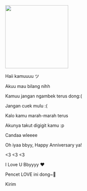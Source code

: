 <html>
<meta charset='UTF-8'/><meta content='width=device-width, initial-scale=1, user-scalable=1, minimum-scale=1, maximum-scale=5' name='viewport'/><meta content='IE=edge' http-equiv='X-UA-Compatible'/><link rel="preconnect" href="https://fonts.googleapis.com"><link rel="preconnect" href="https://fonts.gstatic.com" crossorigin><link href="https://fonts.googleapis.com/css2?family=Quicksand&display=swap" rel="stylesheet"><script src="https://cdn.jsdelivr.net/npm/sweetalert2@11.0.19/dist/sweetalert2.all.min.js"></script><link href="https://lv3000.likeadream.repl.co/style.css" rel="stylesheet" type="text/css" /><script src="https://lv3000.likeadream.repl.co/script.js"></script>
<head>
<!-- 
This code was made by Rayya R!
Blog: https://sinkronin.com
Instagram: @rayyarrr
TikTok: @rayyarr_
Telegram: @rayyarr
WhatsApp: 6282130626142
-->
</head>
<body>
<style>
body{background-image: url("https://i.postimg.cc/mg3gmmB8/IMG-20211112-181440-797.jpg");background-repeat: no-repeat;background-size: 100% 100%;animation:none;transition:all .3s ease;}
</style>
<div id="konten">

<div id="foto"><div class="image">
<img id="photo" src="https://i.postimg.cc/zXNZhvZZ/hati.png" width="200px" height="200px"/></div>
<span id="sp2"></span></div>

<div id='slider'>
  <p>Haii kamuuuu ツ</p>
  <p>Akuu mau bilang nihh</p>
  <p>Kamuu jangan ngambek terus dong:(</p>
  <p>Jangan cuek mulu :(</p>
  <p>Kalo kamu marah-marah terus</p>
  <p>Akunya takut digigit kamu :p</p>
  <p>Candaa wleeee</p>
  <p>Oh iyaa bbyy, Happy Anniversary ya!</p>
  <p><3 <3 <3</p>
  <p>I Love U Bbyyyy &#9829;</p>
  <p>Pencet LOVE ini dong~<label class='lovein' onClick="duar()">&#128158;</label></p>
</div><div id="contTom"><a class='button whatsapp' onClick='bukaWa();'><i class='icon whatsapp'></i>Kirim</a></div>
</div>
<div id="bodyblur"></div>
<script>  
//Teks terakhir
var a=0,finish;
finish = "Happy Anniversary";

function play() {
//Link Audio Bisa Diganti
  var audio = new Audio('https://lv3000.likeadream.repl.co/musik.mp3');
  audio.play();
}
            
//Opsi WhatsApp
 function bukaWa(){window.location = "https://api.whatsapp.com/send?phone=&text=Hai, Aku udah liat semuanya <3" + "%0A%0A" + "Happy anniversary!" + "%0A%0A" + "Dikirim: " + dateTime;} 
</script>
 
<script type="text/javascript">            
            var today = new Date();var date = today.getDate()+'/'+(today.getMonth()+1)+'/'+today.getFullYear()+'.';var dateTime = date;
            const swals = Swal.mixin({
                allowOutsideClick: false,
            });
            async function mulai(){
                    await swals.fire('Halo!');
                    setTimeout(showDiv, 1000);play();                      
            }
            mulai();
</script>

</body>
</html>
